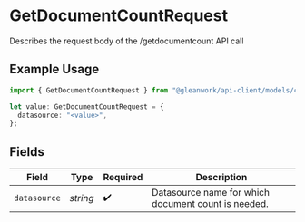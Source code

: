 # GetDocumentCountRequest

Describes the request body of the /getdocumentcount API call

## Example Usage

```typescript
import { GetDocumentCountRequest } from "@gleanwork/api-client/models/components";

let value: GetDocumentCountRequest = {
  datasource: "<value>",
};
```

## Fields

| Field                                               | Type                                                | Required                                            | Description                                         |
| --------------------------------------------------- | --------------------------------------------------- | --------------------------------------------------- | --------------------------------------------------- |
| `datasource`                                        | *string*                                            | :heavy_check_mark:                                  | Datasource name for which document count is needed. |